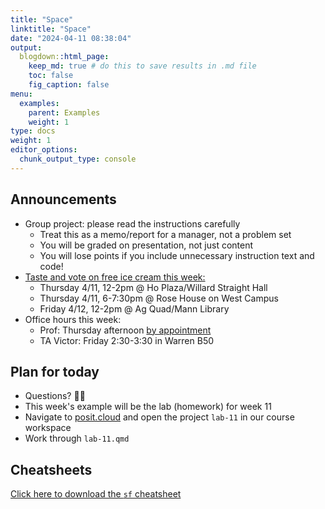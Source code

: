 ```yaml
---
title: "Space"
linktitle: "Space"
date: "2024-04-11 08:38:04"
output:
  blogdown::html_page:
    keep_md: true # do this to save results in .md file
    toc: false
    fig_caption: false
menu:
  examples:
    parent: Examples
    weight: 1
type: docs
weight: 1
editor_options:
  chunk_output_type: console
---
```


## Announcements
- Group project: please read the instructions carefully
  - Treat this as a memo/report for a manager, not a problem set
  - You will be graded on presentation, not just content
  - You will lose points if you include unnecessary instruction text and code!
- [Taste and vote on free ice cream this week:](https://news.cornell.edu/stories/2024/04/freedom-expression-ice-cream-voting-april-10-12)
  - Thursday 4/11, 12-2pm @ Ho Plaza/Willard Straight Hall
  - Thursday 4/11, 6-7:30pm @ Rose House on West Campus
  - Friday 4/12, 12-2pm @ Ag Quad/Mann Library
- Office hours this week:
  - Prof: Thursday afternoon [by appointment](http://aem2850.youcanbook.me)
  - TA Victor: Friday 2:30-3:30 in Warren B50

## Plan for today
- Questions? :raising_hand_woman:
- This week's example will be the lab (homework) for week 11
- Navigate to [posit.cloud](http://posit.cloud) and open the project `lab-11` in our course workspace
- Work through `lab-11.qmd`


## Cheatsheets

[Click here to download the `sf` cheatsheet](https://rstudio.github.io/cheatsheets/sf.pdf)

